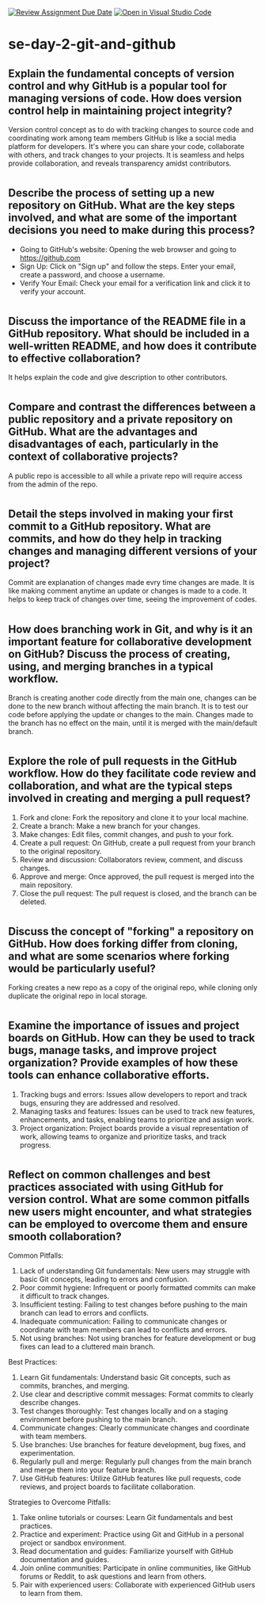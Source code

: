 [![Review Assignment Due Date](https://classroom.github.com/assets/deadline-readme-button-22041afd0340ce965d47ae6ef1cefeee28c7c493a6346c4f15d667ab976d596c.svg)](https://classroom.github.com/a/8wgCKhpZ)
[![Open in Visual Studio Code](https://classroom.github.com/assets/open-in-vscode-2e0aaae1b6195c2367325f4f02e2d04e9abb55f0b24a779b69b11b9e10269abc.svg)](https://classroom.github.com/online_ide?assignment_repo_id=15628113&assignment_repo_type=AssignmentRepo)
# se-day-2-git-and-github
## Explain the fundamental concepts of version control and why GitHub is a popular tool for managing versions of code. How does version control help in maintaining project integrity?
Version control concept as to do with tracking changes to source code and coordinating work among team members
GitHub is like a social media platform for developers. It's where you can share your code, collaborate with others, and track changes to your projects.
It is seamless and helps provide collaboration, and reveals transparency amidst contributors.
#

## Describe the process of setting up a new repository on GitHub. What are the key steps involved, and what are some of the important decisions you need to make during this process?
- Going to GitHub's website: Opening the web browser and going to https://github.com
- Sign Up: Click on "Sign up" and follow the steps. Enter your email, create a password, and choose a username.
- Verify Your Email: Check your email for a verification link and click it to verify your account.
#

## Discuss the importance of the README file in a GitHub repository. What should be included in a well-written README, and how does it contribute to effective collaboration?
It helps explain the code and give description to other contributors.
#

## Compare and contrast the differences between a public repository and a private repository on GitHub. What are the advantages and disadvantages of each, particularly in the context of collaborative projects?
A public repo is accessible to all while a private repo will require access from the admin of the repo.
#

## Detail the steps involved in making your first commit to a GitHub repository. What are commits, and how do they help in tracking changes and managing different versions of your project?
Commit are explanation of changes made evry time changes are made. It is like making comment anytime an update or changes is made to a code. It helps to keep track of changes over time, seeing the improvement of codes.
#

## How does branching work in Git, and why is it an important feature for collaborative development on GitHub? Discuss the process of creating, using, and merging branches in a typical workflow.
Branch is creating another code directly from the main one, changes can be done to the new branch without affecting the main branch. It is to test our code before applying the update or changes to the main. Changes made to the branch has no effect on the main, until it is merged with the main/default branch.
#

## Explore the role of pull requests in the GitHub workflow. How do they facilitate code review and collaboration, and what are the typical steps involved in creating and merging a pull request?
1. Fork and clone: Fork the repository and clone it to your local machine.
2. Create a branch: Make a new branch for your changes.
3. Make changes: Edit files, commit changes, and push to your fork.
4. Create a pull request: On GitHub, create a pull request from your branch to the original repository.
5. Review and discussion: Collaborators review, comment, and discuss changes.
6. Approve and merge: Once approved, the pull request is merged into the main repository.
7. Close the pull request: The pull request is closed, and the branch can be deleted.
#

## Discuss the concept of "forking" a repository on GitHub. How does forking differ from cloning, and what are some scenarios where forking would be particularly useful?
Forking creates a new repo as a copy of the original repo, while cloning only duplicate the original repo in local storage.
#

## Examine the importance of issues and project boards on GitHub. How can they be used to track bugs, manage tasks, and improve project organization? Provide examples of how these tools can enhance collaborative efforts.
1. Tracking bugs and errors: Issues allow developers to report and track bugs, ensuring they are addressed and resolved.
2. Managing tasks and features: Issues can be used to track new features, enhancements, and tasks, enabling teams to prioritize and assign work.
3. Project organization: Project boards provide a visual representation of work, allowing teams to organize and prioritize tasks, and track progress.
#

## Reflect on common challenges and best practices associated with using GitHub for version control. What are some common pitfalls new users might encounter, and what strategies can be employed to overcome them and ensure smooth collaboration?
Common Pitfalls:

1. Lack of understanding Git fundamentals: New users may struggle with basic Git concepts, leading to errors and confusion.
2. Poor commit hygiene: Infrequent or poorly formatted commits can make it difficult to track changes.
3. Insufficient testing: Failing to test changes before pushing to the main branch can lead to errors and conflicts.
4. Inadequate communication: Failing to communicate changes or coordinate with team members can lead to conflicts and errors.
5. Not using branches: Not using branches for feature development or bug fixes can lead to a cluttered main branch.

Best Practices:

1. Learn Git fundamentals: Understand basic Git concepts, such as commits, branches, and merging.
2. Use clear and descriptive commit messages: Format commits to clearly describe changes.
3. Test changes thoroughly: Test changes locally and on a staging environment before pushing to the main branch.
4. Communicate changes: Clearly communicate changes and coordinate with team members.
5. Use branches: Use branches for feature development, bug fixes, and experimentation.
6. Regularly pull and merge: Regularly pull changes from the main branch and merge them into your feature branch.
7. Use GitHub features: Utilize GitHub features like pull requests, code reviews, and project boards to facilitate collaboration.

Strategies to Overcome Pitfalls:

1. Take online tutorials or courses: Learn Git fundamentals and best practices.
2. Practice and experiment: Practice using Git and GitHub in a personal project or sandbox environment.
3. Read documentation and guides: Familiarize yourself with GitHub documentation and guides.
4. Join online communities: Participate in online communities, like GitHub forums or Reddit, to ask questions and learn from others.
5. Pair with experienced users: Collaborate with experienced GitHub users to learn from them.
